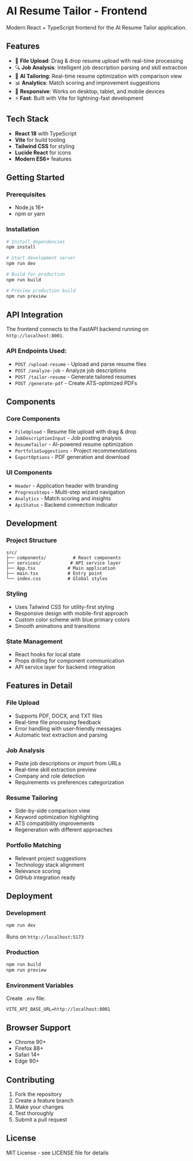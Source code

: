 # AI Resume Tailor - Frontend

Modern React + TypeScript frontend for the AI Resume Tailor application.

## Features

- 📄 **File Upload**: Drag & drop resume upload with real-time processing
- 🔍 **Job Analysis**: Intelligent job description parsing and skill extraction
- 🤖 **AI Tailoring**: Real-time resume optimization with comparison view
- 📊 **Analytics**: Match scoring and improvement suggestions
- 📱 **Responsive**: Works on desktop, tablet, and mobile devices
- ⚡ **Fast**: Built with Vite for lightning-fast development

## Tech Stack

- **React 18** with TypeScript
- **Vite** for build tooling
- **Tailwind CSS** for styling
- **Lucide React** for icons
- **Modern ES6+** features

## Getting Started

### Prerequisites
- Node.js 16+ 
- npm or yarn

### Installation

```bash
# Install dependencies
npm install

# Start development server
npm run dev

# Build for production
npm run build

# Preview production build
npm run preview
```

## API Integration

The frontend connects to the FastAPI backend running on `http://localhost:8001`.

### API Endpoints Used:
- `POST /upload-resume` - Upload and parse resume files
- `POST /analyze-job` - Analyze job descriptions
- `POST /tailor-resume` - Generate tailored resumes
- `POST /generate-pdf` - Create ATS-optimized PDFs

## Components

### Core Components
- `FileUpload` - Resume file upload with drag & drop
- `JobDescriptionInput` - Job posting analysis
- `ResumeTailor` - AI-powered resume optimization
- `PortfolioSuggestions` - Project recommendations
- `ExportOptions` - PDF generation and download

### UI Components
- `Header` - Application header with branding
- `ProgressSteps` - Multi-step wizard navigation
- `Analytics` - Match scoring and insights
- `ApiStatus` - Backend connection indicator

## Development

### Project Structure
```
src/
├── components/          # React components
├── services/           # API service layer
├── App.tsx            # Main application
├── main.tsx           # Entry point
└── index.css          # Global styles
```

### Styling
- Uses Tailwind CSS for utility-first styling
- Responsive design with mobile-first approach
- Custom color scheme with blue primary colors
- Smooth animations and transitions

### State Management
- React hooks for local state
- Props drilling for component communication
- API service layer for backend integration

## Features in Detail

### File Upload
- Supports PDF, DOCX, and TXT files
- Real-time file processing feedback
- Error handling with user-friendly messages
- Automatic text extraction and parsing

### Job Analysis
- Paste job descriptions or import from URLs
- Real-time skill extraction preview
- Company and role detection
- Requirements vs preferences categorization

### Resume Tailoring
- Side-by-side comparison view
- Keyword optimization highlighting
- ATS compatibility improvements
- Regeneration with different approaches

### Portfolio Matching
- Relevant project suggestions
- Technology stack alignment
- Relevance scoring
- GitHub integration ready

## Deployment

### Development
```bash
npm run dev
```
Runs on `http://localhost:5173`

### Production
```bash
npm run build
npm run preview
```

### Environment Variables
Create `.env` file:
```
VITE_API_BASE_URL=http://localhost:8001
```

## Browser Support

- Chrome 90+
- Firefox 88+
- Safari 14+
- Edge 90+

## Contributing

1. Fork the repository
2. Create a feature branch
3. Make your changes
4. Test thoroughly
5. Submit a pull request

## License

MIT License - see LICENSE file for details